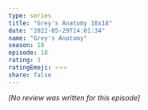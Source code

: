 ```yaml
---
type: series
title: "Grey's Anatomy 18x18"
date: "2022-05-29T14:01:34"
name: "Grey's Anatomy"
season: 18
episode: 18
rating: 3
ratingEmoji: ⭐️⭐️⭐️
share: false
---
```


_[No review was written for this episode]_
